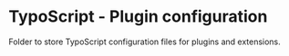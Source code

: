 TypoScript - Plugin configuration
=================================

Folder to store TypoScript configuration files for plugins and extensions.
